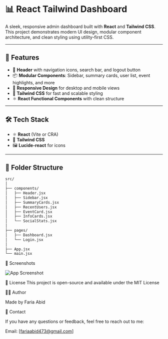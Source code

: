 # 📊 React Tailwind Dashboard

A sleek, responsive admin dashboard built with **React** and **Tailwind CSS**. This project demonstrates modern UI design, modular component architecture, and clean styling using utility-first CSS.

---

## 🚀 Features

- 🧭 **Header** with navigation icons, search bar, and logout button
- 📦 **Modular Components**: Sidebar, summary cards, user list, event highlights, and more
- 📱 **Responsive Design** for desktop and mobile views
- 🎨 **Tailwind CSS** for fast and scalable styling
- ⚛️ **React Functional Components** with clean structure

---

## 🛠️ Tech Stack

- ⚛️ **React** (Vite or CRA)
- 🎨 **Tailwind CSS**
- 🖼️ **Lucide-react** for icons

---
## 📁 Folder Structure

```bash
src/
│
├── components/
│   ├── Header.jsx
│   ├── Sidebar.jsx
│   ├── SummaryCards.jsx
│   ├── RecentUsers.jsx
│   ├── EventCard.jsx
│   ├── InfoCards.jsx
│   └── SocialStats.jsx
│
├── pages/
│   ├── Dashboard.jsx
│   └── Login.jsx
│
├── App.jsx
└── main.jsx
```
📸 Screenshots

  ![App Screenshot](src/assets/images/4.png)

📑 License
This project is open-source and available under the MIT License


🙋‍♀️ Author

 Made by Faria Abid
 
 💬 Contact

If you have any questions or feedback, feel free to reach out to me:

Email: [fariaabid473@gmail.com]